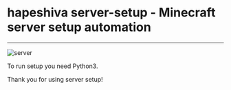# hapeshiva server-setup - Minecraft server setup automation
___

![server](pp)

To run setup you need Python3.

Thank you for using server setup!
